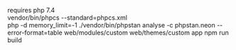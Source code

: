 requires php 7.4  
vendor/bin/phpcs --standard=phpcs.xml  
php -d memory_limit=-1 ./vendor/bin/phpstan analyse -c phpstan.neon --error-format=table web/modules/custom web/themes/custom app
npm run build
